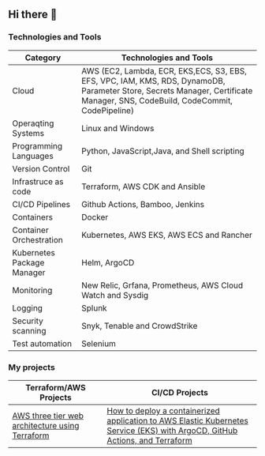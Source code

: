 ## Hi there 👋

<!--
**jhuang2019/jhuang2019** is a ✨ _special_ ✨ repository because its `README.md` (this file) appears on your GitHub profile.

Here are some ideas to get you started:

- 🔭 I’m currently working on ...
- 🌱 I’m currently learning ...
- 👯 I’m looking to collaborate on ...
- 🤔 I’m looking for help with ...
- 💬 Ask me about ...
- 📫 How to reach me: ...
- 😄 Pronouns: ...
- ⚡ Fun fact: ...
-->
### Technologies and Tools

| Category             |   Technologies and Tools          |
| ---------------------| -----------------|
| Cloud                | AWS (EC2, Lambda, ECR, EKS,ECS, S3, EBS, EFS, VPC, IAM, KMS, RDS, DynamoDB, Parameter Store, Secrets Manager, Certificate Manager, SNS, CodeBuild, CodeCommit, CodePipeline)             |
|Operaqting Systems    | Linux and Windows|
| Programming Languages| Python, JavaScript,Java, and Shell scripting|
| Version Control       | Git                 |
| Infrastruce as code  | Terraform, AWS CDK and Ansible|
| CI/CD Pipelines           | Github Actions, Bamboo, Jenkins|
| Containers           |Docker                |
|Container Orchestration|Kubernetes, AWS EKS, AWS ECS and Rancher|
|Kubernetes Package Manager| Helm, ArgoCD |
|Monitoring|New Relic, Grfana, Prometheus, AWS Cloud Watch and Sysdig|
|Logging|Splunk|
|Security scanning|Snyk, Tenable and CrowdStrike|
|Test automation|Selenium|


### My projects

| Terraform/AWS Projects    |   CI/CD Projects    |
| -------------              | -------------      | 
|[AWS three tier web architecture using Terraform](https://github.com/jhuang2019/aws-three-tier-web-architecture)|[How to deploy a containerized application to AWS Elastic Kubernetes Service (EKS) with ArgoCD, GitHub Actions, and Terraform](https://github.com/jhuang2019/create-an-eks-cluster-using-terraform)|



